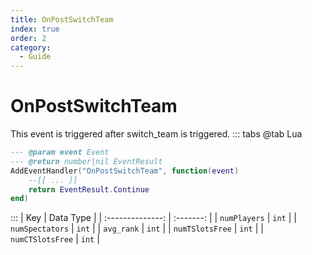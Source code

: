 ```yaml
---
title: OnPostSwitchTeam
index: true
order: 2
category:
  - Guide
---
```


# OnPostSwitchTeam
This event is triggered after switch_team is triggered.
::: tabs
@tab Lua
```lua
--- @param event Event
--- @return number|nil EventResult
AddEventHandler("OnPostSwitchTeam", function(event)
    --[[ ... ]]
    return EventResult.Continue
end)
```

:::
|        Key       | Data Type |
| :--------------: | :-------: |
|   `numPlayers`   |   `int`   |
|  `numSpectators` |   `int`   |
|    `avg_rank`    |   `int`   |
|  `numTSlotsFree` |   `int`   |
| `numCTSlotsFree` |   `int`   |